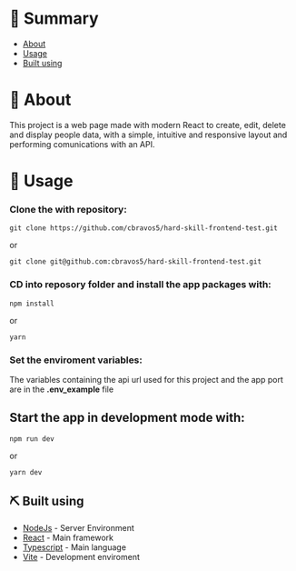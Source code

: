 # 📝 Summary

- [About](#about)
- [Usage](#usage)
- [Built using](#built_using)

# 🧐 About <a name = "about"></a>

This project is a web page made with modern React to create, edit, delete and display people data, with a simple, intuitive and responsive layout and performing comunications with an API.

# 🎈 Usage <a name="usage"></a>

### Clone the with repository:

    git clone https://github.com/cbravos5/hard-skill-frontend-test.git

or

    git clone git@github.com:cbravos5/hard-skill-frontend-test.git

### CD into reposory folder and install the app packages with:

    npm install

or

    yarn

### Set the enviroment variables:

The variables containing the api url used for this project and the app port are in the **.env_example** file

## Start the app in development mode with:

    npm run dev

or

    yarn dev

## ⛏️ Built using <a name = "built_using"></a>

- [NodeJs](https://nodejs.org/en/) - Server Environment
- [React](https://reactjs.org/) - Main framework
- [Typescript](https://www.typescriptlang.org/) - Main language
- [Vite](https://vitejs.dev/) - Development enviroment
